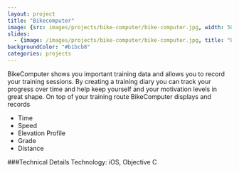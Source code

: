 ```yaml
---
layout: project
title: "Bikecomputer"
image: {src: images/projects/bike-computer/bike-computer.jpg, width: 500, height: 281, title: "Bike Computer Screenshots"}
slides:
  - {image: /images/projects/bike-computer/bike-computer.jpg, title: "Onato Crystal Configurator Overview"}
backgroundColor: "#b1bcb8"
categories: projects
---
```

BikeComputer shows you important training data and allows you to record your training sessions. By creating a training diary you can track your progress over time and help keep yourself and your motivation levels in great shape. On top of your training route BikeComputer displays and records 

* Time 
* Speed 
* Elevation Profile 
* Grade 
* Distance 

###Technical Details
Technology: iOS, Objective C
